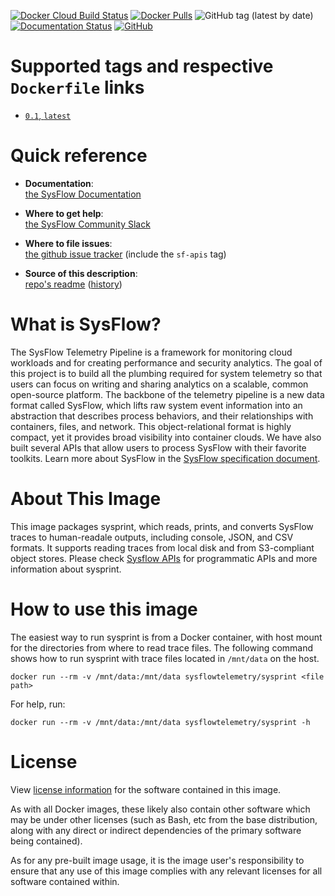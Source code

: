 [![Docker Cloud Build Status](https://img.shields.io/docker/cloud/build/sysflowtelemetry/sf-apis)](https://hub.docker.com/r/sysflowtelemetry/sf-apis/builds)
[![Docker Pulls](https://img.shields.io/docker/pulls/sysflowtelemetry/sf-apis)](https://hub.docker.com/r/sysflowtelemetry/sf-exporter)
![GitHub tag (latest by date)](https://img.shields.io/github/v/tag/sysflow-telemetry/sf-apis)
[![Documentation Status](https://readthedocs.org/projects/sysflow/badge/?version=latest)](https://sysflow.readthedocs.io/en/latest/?badge=latest)
[![GitHub](https://img.shields.io/github/license/sysflow-telemetry/sf-apis)](https://github.com/sysflow-telemetry/sf-apis/blob/master/LICENSE.md)

# Supported tags and respective `Dockerfile` links

-	[`0.1`, `latest`](https://github.com/sysflow-telemetry/sf-exporter/blob/0.1/Dockerfile)

# Quick reference

-	**Documentation**:  
	[the SysFlow Documentation](https://sysflow.readthedocs.io)
  
-	**Where to get help**:  
	[the SysFlow Community Slack](https://join.slack.com/t/sysflow-telemetry/shared_invite/enQtODA5OTA3NjE0MTAzLTlkMGJlZDQzYTc3MzhjMzUwNDExNmYyNWY0NWIwODNjYmRhYWEwNGU0ZmFkNGQ2NzVmYjYxMWFjYTM1MzA5YWQ)

-	**Where to file issues**:  
	[the github issue tracker](https://github.com/sysflow-telemetry/sf-docs/issues) (include the `sf-apis` tag)

-	**Source of this description**:  
	[repo's readme](https://github.com/sysflow-telemetry/sf-apis/edit/master/README.md) ([history](https://github.com/sysflow-telemetry/sf-apis/commits/master))

# What is SysFlow?

The SysFlow Telemetry Pipeline is a framework for monitoring cloud workloads and for creating performance and security analytics. The goal of this project is to build all the plumbing required for system telemetry so that users can focus on writing and sharing analytics on a scalable, common open-source platform. The backbone of the telemetry pipeline is a new data format called SysFlow, which lifts raw system event information into an abstraction that describes process behaviors, and their relationships with containers, files, and network. This object-relational format is highly compact, yet it provides broad visibility into container clouds. We have also built several APIs that allow users to process SysFlow with their favorite toolkits. Learn more about SysFlow in the [SysFlow specification document](https://sysflow.readthedocs.io/en/latest/spec.html).

# About This Image

This image packages sysprint, which reads, prints, and converts SysFlow traces to human-readale outputs, including console, JSON, and CSV formats. It supports reading traces from local disk and from S3-compliant object stores. Please check [Sysflow APIs](https://sysflow.readthedocs.io/en/latest/api-utils.html) for programmatic APIs and more information about sysprint.

# How to use this image

The easiest way to run sysprint is from a Docker container, with host mount for the directories from where to read trace files. The following command shows how to run sysprint with trace files located in `/mnt/data` on the host.

```
docker run --rm -v /mnt/data:/mnt/data sysflowtelemetry/sysprint <file path>    
```
For help, run:
```
docker run --rm -v /mnt/data:/mnt/data sysflowtelemetry/sysprint -h
```

# License

View [license information](https://github.com/sysflow-telemetry/sf-exporter/blob/master/LICENSE.md) for the software contained in this image.

As with all Docker images, these likely also contain other software which may be under other licenses (such as Bash, etc from the base distribution, along with any direct or indirect dependencies of the primary software being contained).

As for any pre-built image usage, it is the image user's responsibility to ensure that any use of this image complies with any relevant licenses for all software contained within.
